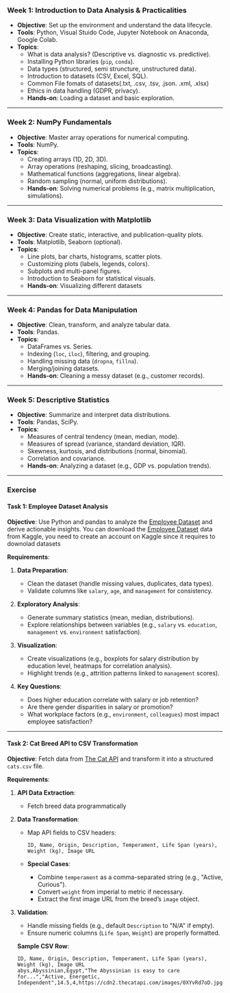 ### **Week 1: Introduction to Data Analysis & Practicalities**  

- **Objective**: Set up the environment and understand the data lifecycle.  
- **Tools**: Python, Visual Stuido Code, Jupyter Notebook on Anaconda, Google Colab.  
- **Topics**:  
  - What is data analysis? (Descriptive vs. diagnostic vs. predictive).  
  - Installing Python libraries (`pip`, `conda`).  
  - Data types (structured, semi struncture, unstructured data).  
  - Introduction to datasets (CSV, Excel, SQL).  
  - Common File fomats of datasets(.txt, .csv, .tsv, .json. .xml, .xlsx)
  - Ethics in data handling (GDPR, privacy).  
  - **Hands-on**: Loading a dataset and basic exploration.

---

### **Week 2: NumPy Fundamentals**  

- **Objective**: Master array operations for numerical computing.  
- **Tools**: NumPy.  
- **Topics**:  
  - Creating arrays (1D, 2D, 3D).  
  - Array operations (reshaping, slicing, broadcasting).  
  - Mathematical functions (aggregations, linear algebra).  
  - Random sampling (normal, uniform distributions).  
  - **Hands-on**: Solving numerical problems (e.g., matrix multiplication, simulations).

---

### **Week 3: Data Visualization with Matplotlib**  

- **Objective**: Create static, interactive, and publication-quality plots.  
- **Tools**: Matplotlib, Seaborn (optional).  
- **Topics**:  
  - Line plots, bar charts, histograms, scatter plots.  
  - Customizing plots (labels, legends, colors).  
  - Subplots and multi-panel figures.  
  - Introduction to Seaborn for statistical visuals.  
  - **Hands-on**: Visualizing different datasets

---

### **Week 4: Pandas for Data Manipulation**  

- **Objective**: Clean, transform, and analyze tabular data.  
- **Tools**: Pandas.  
- **Topics**:  
  - DataFrames vs. Series.  
  - Indexing (`loc`, `iloc`), filtering, and grouping.  
  - Handling missing data (`dropna`, `fillna`).  
  - Merging/joining datasets.  
  - **Hands-on**: Cleaning a messy dataset (e.g., customer records).

---

### **Week 5: Descriptive Statistics**  

- **Objective**: Summarize and interpret data distributions.  
- **Tools**: Pandas, SciPy.  
- **Topics**:  
  - Measures of central tendency (mean, median, mode).  
  - Measures of spread (variance, standard deviation, IQR).  
  - Skewness, kurtosis, and distributions (normal, binomial).  
  - Correlation and covariance.  
  - **Hands-on**: Analyzing a dataset (e.g., GDP vs. population trends).

---

### Exercise

#### **Task 1: Employee Dataset Analysis**  

**Objective**: Use Python and pandas to analyze the [Employee Dataset](https://www.kaggle.com/datasets/tawfikelmetwally/employee-dataset) and derive actionable insights.  You can download the [Employee Dataset](https://www.kaggle.com/datasets/tawfikelmetwally/employee-dataset) data from Kaggle, you need to create an account on Kaggle since it requires to  downolad datasets

**Requirements**:  

1. **Data Preparation**:  
   - Clean the dataset (handle missing values, duplicates, data types).  
   - Validate columns like `salary`, `age`, and `management` for consistency.  

2. **Exploratory Analysis**:  
   - Generate summary statistics (mean, median, distributions).  
   - Explore relationships between variables (e.g., `salary` vs. `education`, `management` vs. `environment` satisfaction).  

3. **Visualization**:  
   - Create visualizations (e.g., boxplots for salary distribution by education level, heatmaps for correlation analysis).  
   - Highlight trends (e.g., attrition patterns linked to `management` scores).  

4. **Key Questions**:  
   - Does higher education correlate with salary or job retention?  
   - Are there gender disparities in salary or promotion?  
   - What workplace factors (e.g., `environment`, `colleagues`) most impact employee satisfaction?  

---

#### **Task 2: Cat Breed API to CSV Transformation**  

**Objective**: Fetch data from [The Cat API](https://api.thecatapi.com/v1/breeds) and transform it into a structured `cats.csv` file.  

**Requirements**:  

1. **API Data Extraction**:  
   - Fetch breed data programmatically

2. **Data Transformation**:  
   - Map API fields to CSV headers:  

     ```csv
     ID, Name, Origin, Description, Temperament, Life Span (years), Weight (kg), Image URL
     ```  

   - **Special Cases**:  
     - Combine `temperament` as a comma-separated string (e.g., "Active, Curious").  
     - Convert `weight` from imperial to metric if necessary.  
     - Extract the first image URL from the breed’s `image` object.  

3. **Validation**:  
   - Handle missing fields (e.g., default `Description` to "N/A" if empty).  
   - Ensure numeric columns (`Life Span`, `Weight`) are properly formatted.  

    **Sample CSV Row**:  

    ```csv
    ID, Name, Origin, Description, Temperament, Life Span (years), Weight (kg), Image URL
    abys,Abyssinian,Egypt,"The Abyssinian is easy to care for...","Active, Energetic, Independent",14.5,4,https://cdn2.thecatapi.com/images/0XYvRd7oD.jpg
    ```  
